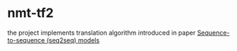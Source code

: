 # nmt-tf2
the project implements translation algorithm introduced in paper [Sequence-to-sequence (seq2seq) models](https://papers.nips.cc/paper/5346-sequence-to-sequence-learning-with-neural-networks.pdf)
